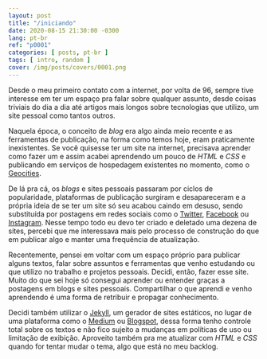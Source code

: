 ```yaml
---
layout: post
title: "/iniciando"
date: 2020-08-15 21:30:00 -0300
lang: pt-br
ref: "p0001"
categories: [ posts, pt-br ]
tags: [ intro, random ]
cover: /img/posts/covers/0001.png
---
```

Desde o meu primeiro contato com a internet, por volta de 96, sempre tive interesse em ter um espaço pra falar sobre qualquer assunto, desde coisas triviais do dia a dia até artigos mais longos sobre tecnologias que utilizo, um site pessoal como tantos outros.

Naquela época, o conceito de *blog* era algo ainda meio recente e as ferramentas de publicação, na forma como temos hoje, eram praticamente inexistentes. Se você quisesse ter um site na internet, precisava aprender como fazer um e assim acabei aprendendo um pouco de *HTML* e *CSS* e publicando em serviços de hospedagem existentes no momento, como o [Geocities][geocities].

De lá pra cá, os *blogs* e sites pessoais passaram por ciclos de popularidade, plataformas de publicação surgiram e desapareceram e a própria ideia de se ter um site só seu acabou caindo em desuso, sendo substituída por postagens em redes sociais como o [Twitter][twitter], [Facebook][facebook] ou [Instagram][instagram]. Nesse tempo todo eu devo ter criado e deletado uma dezena de sites, percebi que me interessava mais pelo processo de construção do que em publicar algo e manter uma frequência de atualização.

Recentemente, pensei em voltar com um espaço próprio para publicar alguns textos, falar sobre assuntos e ferramentas que venho estudando ou que utilizo no trabalho e projetos pessoais. Decidi, então, fazer esse site. Muito do que sei hoje só consegui aprender ou entender graças a postagens em blogs e sites pessoais. Compartilhar o que aprendi e venho aprendendo é uma forma de retribuir e propagar conhecimento.

Decidi também utilizar o [Jekyll][jekyll], um gerador de sites estáticos, no lugar de uma plataforma como o [Medium][medium] ou [Blogspot][blogspot], dessa forma tenho controle total sobre os textos e não fico sujeito a mudanças em políticas de uso ou limitação de exibição. Aproveito também pra me atualizar com *HTML* e *CSS* quando for tentar mudar o tema, algo que está no meu backlog.

[geocities]: https://en.wikipedia.org/wiki/Yahoo!_GeoCities
[twitter]: https://twitter.com
[facebook]: https://facebook.com
[instagram]: https://instagram.com
[jekyll]: https://jekyllrb.com
[medium]: https://medium.com
[blogspot]: https://blogspot.com